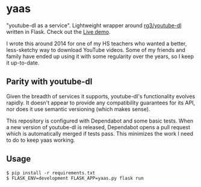 # yaas

"youtube-dl as a service". Lightweight wrapper around
[rg3/youtube-dl](https://github.com/rg3/youtube-dl) written in Flask.
Check out the [Live demo](https://yaas.natan.la).

I wrote this around 2014 for one of my HS teachers who wanted a better,
less-sketchy way to download YouTube videos. Some of my friends and family have
ended up using it with some regularity over the years, so I keep it up-to-date.

## Parity with youtube-dl

Given the breadth of services it supports, youtube-dl's functionality evolves
rapidly. It doesn't appear to provide any compatibility guarantees for its API,
nor does it use semantic versioning (which makes sense).

This repository is configured with Dependabot and some basic tests. When a new
version of youtube-dl is released, Dependabot opens a pull request which is
automatically merged if tests pass. This minimizes the work I need to do to keep
yaas working.


## Usage

```console
$ pip install -r requirements.txt
$ FLASK_ENV=development FLASK_APP=yaas.py flask run
```

